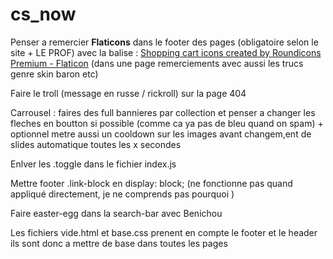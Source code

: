 # cs_now

Penser a remercier **Flaticons** dans le footer des pages (obligatoire selon le site + LE PROF) avec la balise : <a href="https://www.flaticon.com/free-icons/shopping-cart" title="shopping cart icons">Shopping cart icons created by Roundicons Premium - Flaticon</a> (dans une page remerciements avec aussi les trucs genre skin baron etc)

Faire le troll (message en russe / rickroll) sur la page 404

Carrousel : faires des full bannieres par collection et penser a changer les fleches en boutton si possible (comme ca ya pas de bleu quand on spam) + optionnel metre aussi un cooldown sur les images avant changem,ent de slides automatique toutes les x secondes

Enlver les .toggle dans le fichier index.js

Mettre footer .link-block en display: block; (ne fonctionne pas quand appliqué directement, je ne comprends pas pourquoi )

Faire easter-egg dans la search-bar avec Benichou

Les fichiers vide.html et base.css prenent en compte le footer et le header ils sont donc a mettre de base dans toutes les pages